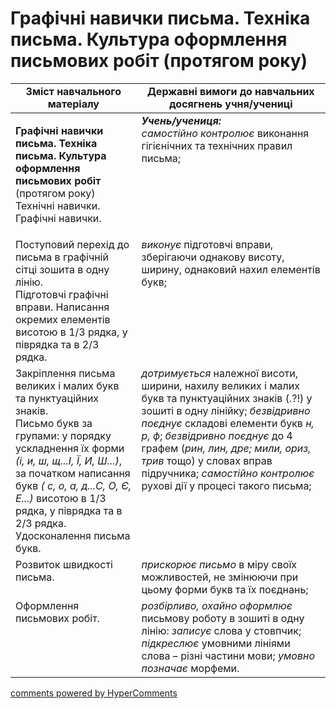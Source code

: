 <div id="hypercomments_widget" class="js-hypercomments-widget invisible"></div>

# Графічні навички письма. Техніка письма. Культура оформлення письмових робіт (протягом року)

<table>
  <tr>
    <td width="40%" align="center"><b>Зміст навчального матеріалу</b></td>
    <td width="60%" align="center"><b>Державні вимоги до навчальних досягнень учня/учениці</b></td>
  </tr>
<tbody>
  <tr>
    <td width="40%" style="vertical-align:top !important;">
    <p><b>Графічні навички письма. Техніка письма. Культура оформлення письмових робіт</b> (протягом року)<br>
Технічні навички.<br>
 Графічні навички.<br></td>
    <td width="60%" style="vertical-align:top !important;">
<i><b>Учень/учениця:</b></i><br>
<i>самостійно контролює</i> виконання гігієнічних та технічних правил письма;<br></td>
  </tr>
  <tr>
    <td width="40%" style="vertical-align:top !important;">
Поступовий перехід до письма в графічній сітці зошита в одну лінію.<br>
Підготовчі графічні вправи. Написання окремих елементів висотою в 1/3 рядка, у піврядка та в 2/3 рядка. <br></td>
    <td width="60%" style="vertical-align:top !important;">
<i>виконує</i> підготовчі вправи, зберігаючи однакову висоту, ширину, однаковий нахил елементів букв;<br></td>
  </tr>
  <tr>
    <td width="40%" style="vertical-align:top !important;">
Закріплення письма великих і малих букв та пунктуаційних знаків.<br>
Письмо букв за групами: у порядку ускладнення їх форми <i>(і, и, ш, щ...І, Ї, И, Ш...)</i>, за початком написання букв <i>( с, о, а, д...С, О, Є, Е...)</i> висотою в 1/3 рядка, у піврядка та в 2/3 рядка.<br>
Удосконалення письма букв.<br></td>
    <td width="60%" style="vertical-align:top !important;">
<i>дотримується</i> належної висоти, ширини, нахилу великих і малих букв та пунктуаційних знаків (.?!) у зошиті в одну лінійку;
<i>безвідривно поєднує</i> складові елементи букв <i>н, р, ф</i>;
<i>безвідривно поєднує</i> до 4 графем (<i>рин, лин, дре; мили, ориз, трив</i> тощо) у словах вправ підручника; <i>самостійно контролює</i> рухові дії у процесі такого письма;<br></td>
  </tr>
  <tr>
    <td width="40%" style="vertical-align:top !important;">
Розвиток швидкості письма.<br></td>
    <td width="60%" style="vertical-align:top !important;">
<i>прискорює письмо</i> в міру своїх можливостей, не змінюючи при цьому форми букв та їх поєднань; </td>
  </tr>
  <tr>
    <td width="40%" style="vertical-align:top !important;">
Оформлення письмових робіт.</td>
    <td width="60%" style="vertical-align:top !important;">
<i>розбірливо, охайно оформлює</i> письмову роботу в зошиті в одну лінію: <i>записує</i> слова у стовпчик;  <i>підкреслює</i> умовними лініями слова – різні частини мови; <i>умовно позначає</i> морфеми.</td>
  </tr>
</tbody>
</table>

<div class="js-hypercomments-container">
<a href="http://hypercomments.com" class="hc-link" title="comments widget">comments powered by HyperComments</a>
</div>